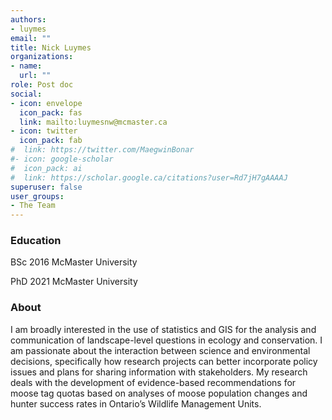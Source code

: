 ```yaml
---
authors:
- luymes
email: ""
title: Nick Luymes
organizations:
- name: 
  url: ""
role: Post doc
social:
- icon: envelope
  icon_pack: fas
  link: mailto:luymesnw@mcmaster.ca
- icon: twitter
  icon_pack: fab
#  link: https://twitter.com/MaegwinBonar
#- icon: google-scholar
#  icon_pack: ai
#  link: https://scholar.google.ca/citations?user=Rd7jH7gAAAAJ
superuser: false
user_groups:
- The Team
---
```

### Education

BSc 2016 McMaster University
 
PhD 2021 McMaster University

### About

I am broadly interested in the use of statistics and GIS for the analysis and communication of landscape-level questions in ecology and conservation. I am passionate about the interaction between science and environmental decisions, specifically how research projects can better incorporate policy issues and plans for sharing information with stakeholders. My research deals with the development of evidence-based recommendations for moose tag quotas based on analyses of moose population changes and hunter success rates in Ontario’s Wildlife Management Units. 
